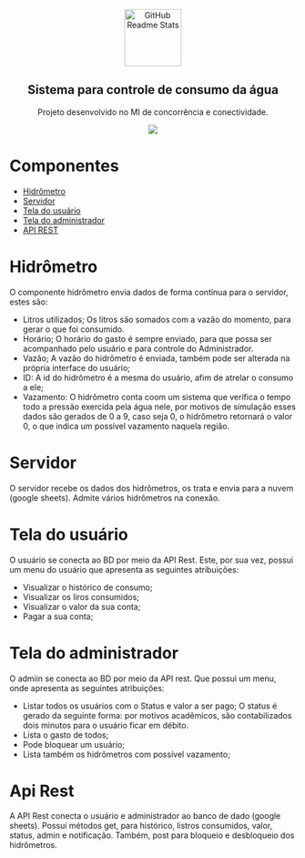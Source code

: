 <p align="center">
 <img width="100px" src="https://th.bing.com/th/id/R.02dc5a07fba13bf8fafcd5a9ef4650f2?rik=eUGmhqSWUgGq3Q&riu=http%3a%2f%2fdesignlooter.com%2fimages%2fwater-drop-svg-2.png&ehk=wRcSGTKTSlUGC4f05vU4XiJGsENTi9gq1%2fDJzsp%2fIIQ%3d&risl=&pid=ImgRaw&r=0" align="center" alt="GitHub Readme Stats" />
 <h2 align="center">Sistema para controle de consumo da água</h2>
 <p align="center">Projeto desenvolvido no MI de concorrência e conectividade.</p>
</p>
<p align="center">
<img src="http://img.shields.io/static/v1?label=STATUS&message=CONCLUIDO&color=GREEN&style=for-the-badge"/>
</p>

# Componentes

- [Hidrômetro](#Hidrometro)
- [Servidor](#Servidor)
- [Tela do usuário](#usuario)
- [Tela do administrador](#admin)
- [API REST](#api)

# Hidrômetro

O componente hidrômetro envia dados de forma contínua para o servidor, estes são:
- Litros utilizados;
  Os litros são somados com a vazão do momento, para gerar o que foi consumido.
- Horário;
  O horário do gasto é sempre enviado, para que possa ser acompanhado pelo usuário e para controle do Administrador.
- Vazão;
  A vazão do hidrômetro é enviada, também pode ser alterada na própria interface do usuário;
- ID:
  A id do hidrômetro é a mesma do usuário, afim de atrelar o consumo a ele;
- Vazamento:
  O hidrômetro conta coom um sistema que verifica o tempo todo a pressão exercida pela água nele, por motivos de simulação esses dados são gerados de 0 a 9, caso seja 0, o hidrômetro retornará o valor 0, o que indica um possível vazamento naquela região.
  
  
 # Servidor

O servidor recebe os dados dos hidrômetros, os trata e envia para a nuvem (google sheets). Admite vários hidrômetros na conexão.

# Tela do usuário
O usuário se conecta ao BD por meio da API Rest. Este, por sua vez, possui um menu do usuário que apresenta as seguintes atribuições:
- Visualizar o histórico de consumo;
- Visualizar os liros consumidos;
- Visualizar o valor da sua conta;
- Pagar a sua conta;

# Tela do administrador
O admiin se conecta ao BD por meio da API rest. Que possui um menu, onde apresenta as seguintes atribuições:
- Listar todos os usuários com o Status e valor a ser pago;
  O status é gerado da seguinte forma: por motivos acadêmicos, são contabilizados dois minutos para o usuário ficar em débito.
- Lista o gasto de todos;
- Pode bloquear um usuário;
- Lista também os hidrômetros com possível vazamento;

# Api Rest

A API Rest conecta o usuário e administrador ao banco de dado (google sheets). Possui métodos get, para histórico, listros consumidos, valor, status, admin e notificação. Também, post para bloqueio e desbloqueio dos hidrômetros. 





